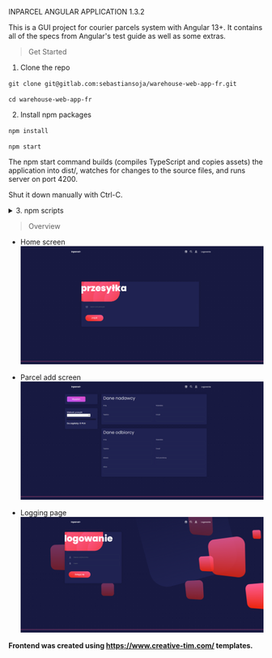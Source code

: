 INPARCEL ANGULAR APPLICATION 1.3.2

This is a GUI project for courier parcels system with Angular 13+. 
It contains all of the specs from Angular's test guide as well as some extras. 

> Get Started

1. Clone the repo

 `git clone git@gitlab.com:sebastiansoja/warehouse-web-app-fr.git`
 
 `cd warehouse-web-app-fr`

2. Install npm packages

`npm install`

`npm start` 


The npm start command builds (compiles TypeScript and copies assets) the application into dist/, watches for changes to the source files, and runs server on port 4200.

Shut it down manually with Ctrl-C.

<details><summary>
3. npm scripts</summary>
These are the most useful commands defined in package.json:


- npm start - runs the TypeScript compiler, asset copier, and a server at the same time, all three in "watch mode".
- npm run build - runs the TypeScript compiler and asset copier once.
- npm run build:watch - runs the TypeScript compiler and asset copier in "watch mode"; when changes occur to source files, 
  they will be recompiled  or copied into dist/.
- npm run lint - runs tslint on the project files.
- npm run serve - runs server.

1.  These are the test-related scripts:
- npm test - builds the application and runs Intern tests (both unit and functional) one time.
- npm run ci - cleans, lints, and builds the application and runs Intern tests (both unit and functional) one time.
</details>


> Overview

- Home screen
![](screenshots/home_screen.png)

- Parcel add screen
![](screenshots/parcel_add.png)

- Logging page
![](screenshots/logging_page.png)




















**Frontend was created using https://www.creative-tim.com/ templates.**
